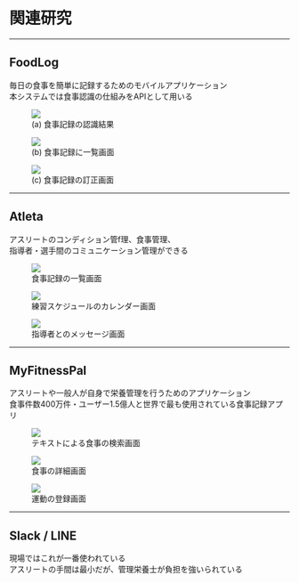 <!--
- FoodLog
- Atleta
- MyFitnessPal
- Slack / LINE
- まとめ
-->

# 関連研究

---

## FoodLog

毎日の食事を簡単に記録するためのモバイルアプリケーション
<br>
本システムでは食事認識の仕組みをAPIとして用いる

<section class="images">
  <figure>
    <img src="../images/foodlog/1.png" class="raw">
    <figcaption>(a) 食事記録の認識結果</figcaption>
  </figure>
  <figure>
    <img src="../images/foodlog/2.png" class="raw">
    <figcaption>(b) 食事記録に一覧画面</figcaption>
  </figure>
  <figure>
    <img src="../images/foodlog/3.png" class="raw">
    <figcaption>(c) 食事記録の訂正画面</figcaption>
  </figure>
</section>

---

## Atleta

アスリートのコンディション管f理、食事管理、
<br>
指導者・選手間のコミュニケーション管理ができる

<section class="images">
  <figure>
    <img src="../images/atleta/1.png" class="raw">
    <figcaption>食事記録の一覧画面</figcaption>
  </figure>
  <figure>
    <img src="../images/atleta/2.png" class="raw">
    <figcaption>練習スケジュールのカレンダー画面</figcaption>
  </figure>
  <figure>
    <img src="../images/atleta/3.png" class="raw">
    <figcaption>指導者とのメッセージ画面</figcaption>
  </figure>
</section>

---

## MyFitnessPal

アスリートや一般人が自身で栄養管理を行うためのアプリケーション
<br>
食事件数400万件・ユーザー1.5億人と世界で最も使用されている食事記録アプリ

<section class="images">
  <figure>
    <img src="../images/myfitnesspal/1.png" class="raw">
    <figcaption>テキストによる食事の検索画面</figcaption>
  </figure>
  <figure>
    <img src="../images/myfitnesspal/2.png" class="raw">
    <figcaption>食事の詳細画面</figcaption>
  </figure>
  <figure>
    <img src="../images/myfitnesspal/3.png" class="raw">
    <figcaption>運動の登録画面</figcaption>
  </figure>
</section>

---

## Slack / LINE

現場ではこれが一番使われている
<br>
アスリートの手間は最小だが、管理栄養士が負担を強いられている

